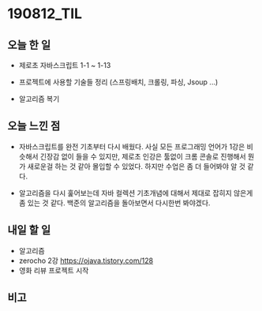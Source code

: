 
# 190812_TIL

## 오늘 한 일

- 제로초 자바스크립트 1-1 ~ 1-13

- 프로젝트에 사용할 기술들 정리 (스프링배치, 크롤링, 파싱, Jsoup ...)

- 알고리즘 복기
  

  

##

  

## 오늘 느낀 점

- 자바스크립트를 완전 기초부터 다시 배웠다. 사실 모든 프로그래밍 언어가 1강은 비슷해서 긴장감 없이 들을 수 있지만, 제로초 인강은 툴없이 크롬 콘솔로 진행해서 뭔가 새로운걸 하는 것 같아 몰입할 수 있었다. 하지만 수업은 좀 더 들어봐야 알 것 같다.

- 알고리즘을 다시 훑어보는데 자바 컬렉션 기초개념에 대해서 제대로 잡히지 않은게 좀 있는 것 같다. 백준의 알고리즘을 돌아보면서 다시한번 봐야겠다. 

    
  

## 내일 할 일
- 알고리즘
- zerocho 2강  https://ojava.tistory.com/128
- 영화 리뷰 프로젝트 시작

##

## 비고